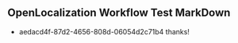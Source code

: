 ## OpenLocalization Workflow Test MarkDown
* aedacd4f-87d2-4656-808d-06054d2c71b4 
thanks!<!--HONumber=Mar16_HO1-->
